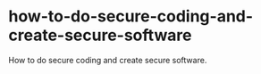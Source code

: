 # how-to-do-secure-coding-and-create-secure-software
How to do secure coding and create secure software.
